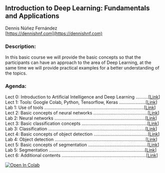 
## Introduction to Deep Learning: Fundamentals and Applications ##

Dennis Núñez Fernández  
[https://dennishnf.com](https://dennishnf.com) 


### Description: ###

In this basic course we will provide the basic concepts so that the participants can have an approach to the area of Deep Learning, at the same time we will provide practical examples for a better understanding of the topics.


### Agenda: ###

Lect 0: Introduction to Artificial Intelligence and Deep Learning  ..........[[Link](https://github.com/dennishnf/intro-to-deep-learning/blob/master/Slides/Lect0-Intro.pdf)]  
Lect 1: Tools: Google Colab, Python, Tensorflow, Keras  .....................[[Link](https://github.com/dennishnf/intro-to-deep-learning/blob/master/Slides/Lect1-Tools.pdf)]  
Lab 1: Use of tools  ...............................................................................[[Link](https://github.com/dennishnf/intro-to-deep-learning/blob/master/Labs/Lab1-Tools/main.ipynb)]  
Lect 2: Basic concepts of neural networks  ...........................................[[Link](https://github.com/dennishnf/intro-to-deep-learning/blob/master/Slides/Lect2-NeuralNetworks.pdf)]    
Lab 2: Neural networks  ........................................................................[[Link](https://github.com/dennishnf/intro-to-deep-learning/blob/master/Labs/Lab2-NeuralNetworks/main.ipynb)]  
Lect 3: Basic classification concepts  ....................................................[[Link](https://github.com/dennishnf/intro-to-deep-learning/blob/master/Slides/Lect3-Classification.pdf)]  
Lab 3: Classification  .............................................................................[[Link](https://github.com/dennishnf/intro-to-deep-learning/blob/master/Labs/Lab3-Clasification/main.ipynb)]  
Lect 4: Basic concepts of object detection  ...........................................[[Link](https://github.com/dennishnf/intro-to-deep-learning/blob/master/Slides/Lect4-Detection.pdf)]  
Lab 4: Object detection  ........................................................................[[Link](https://github.com/dennishnf/intro-to-deep-learning/blob/master/Labs/Lab4-Detection/main.ipynb)]  
Lect 5: Basic concepts of segmentation  ...............................................[[Link](https://github.com/dennishnf/intro-to-deep-learning/blob/master/Slides/Lect5-Segmentation.pdf)]  
Lab 5: Segmentation  ............................................................................[[Link](https://github.com/dennishnf/intro-to-deep-learning/blob/master/Labs/Lab5-Segmentation/main.ipynb)]  
Lect 6: Additional contents  ...................................................................[[Link](https://github.com/dennishnf/intro-to-deep-learning/blob/master/Slides/Lect6-Additional.pdf)]  

[![Open In Colab](https://colab.research.google.com/assets/colab-badge.svg)](https://drive.google.com/drive/folders/1Ae9qEVQ3jGAy9iG0ptHls_dctmYB4aY7?usp=sharing)
